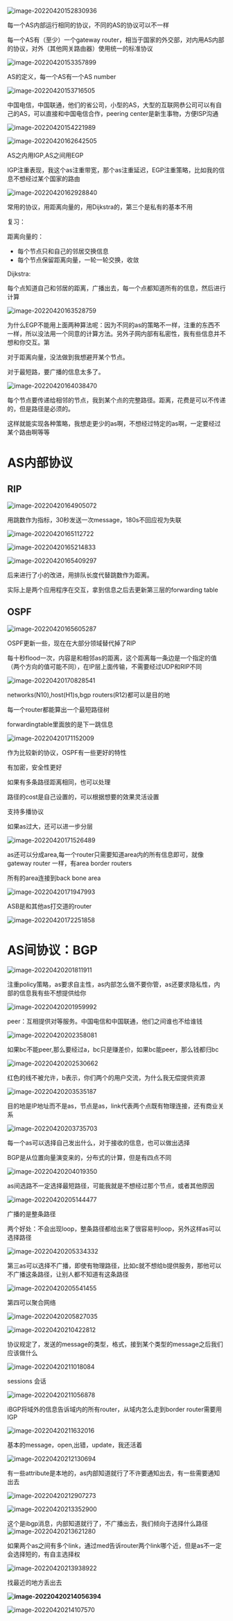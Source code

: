 ![image-20220420152830936](网络层5.assets/image-20220420152830936.png)

每一个AS内部运行相同的协议，不同的AS的协议可以不一样

每一个AS有（至少）一个gateway router，相当于国家的外交部，对内用AS内部的协议，对外（其他网关路由器）使用统一的标准协议

![image-20220420153357899](网络层5.assets/image-20220420153357899.png)

AS的定义，每一个AS有一个AS number

![image-20220420153716505](网络层5.assets/image-20220420153716505.png)

中国电信，中国联通，他们的省公司，小型的AS，大型的互联网恭公司可以有自己的AS，可以直接和中国电信合作，peering center是新生事物，方便ISP沟通

![image-20220420154221989](网络层5.assets/image-20220420154221989.png)

![image-20220420162642505](网络层5.assets/image-20220420162642505.png)

AS之内用IGP,AS之间用EGP

IGP注重表现，我这个as注重带宽，那个as注重延迟，EGP注重策略，比如我的信息不想经过某个国家的路由

![image-20220420162928840](网络层5.assets/image-20220420162928840.png)

常用的协议，用距离向量的，用Dijkstra的，第三个是私有的基本不用

复习：

距离向量的：

- 每个节点只和自己的邻居交换信息
- 每个节点保留距离向量，一轮一轮交换，收敛

Dijkstra:

每个点知道自己和邻居的距离，广播出去，每一个点都知道所有的信息，然后进行计算

![image-20220420163528759](网络层5.assets/image-20220420163528759.png)

为什么EGP不能用上面两种算法呢：因为不同的as的策略不一样，注重的东西不一样，所以没法用一个同意的计算方法。另外子网内部有私密性，我有些信息并不想和你交互。第

对于距离向量，没法做到我想避开某个节点。

对于最短路，要广播的信息太多了。

![image-20220420164038470](网络层5.assets/image-20220420164038470.png)

每个节点要传递给相邻的节点，我到某个点的完整路径。距离，花费是可以不传递的，但是路径是必须的。

这样就能实现各种策略，我想走更少的as啊，不想经过特定的as啊，一定要经过某个路由啊等等

# AS内部协议

## RIP

![image-20220420164905072](网络层5.assets/image-20220420164905072.png)

用跳数作为指标，30秒发送一次message，180s不回应视为失联

![image-20220420165112722](网络层5.assets/image-20220420165112722.png)

![image-20220420165214833](网络层5.assets/image-20220420165214833.png)

![image-20220420165409297](网络层5.assets/image-20220420165409297.png)

后来进行了小的改进，用排队长度代替跳数作为距离。

实际上是两个应用程序在交互，拿到信息之后去更新第三层的forwarding table

## OSPF

![image-20220420165605287](网络层5.assets/image-20220420165605287.png)

OSPF更新一些，现在在大部分领域替代掉了RIP

每十秒flood一次，内容是和相邻as的距离，这个距离每一条边是一个指定的值（两个方向的值可能不同），在IP层上面传输，不需要经过UDP和RIP不同

![image-20220420170828541](网络层5.assets/image-20220420170828541.png)

networks(N10),host(H1)s,bgp routers(R12)都可以是目的地

每一个router都能算出一个最短路径树

forwardingtable里面放的是下一跳信息

![image-20220420171152009](网络层5.assets/image-20220420171152009.png)

作为比较新的协议，OSPF有一些更好的特性

有加密，安全性更好

如果有多条路径距离相同，也可以处理

路径的cost是自己设置的，可以根据想要的效果灵活设置

支持多播协议

如果as过大，还可以进一步分层

![image-20220420171526489](网络层5.assets/image-20220420171526489.png)

as还可以分成area,每一个router只需要知道area内的所有信息即可，就像gateway router 一样，有area border routers

所有的area连接到back bone area

![image-20220420171947993](网络层5.assets/image-20220420171947993.png)

ASB是和其他as打交道的router

![image-20220420172251858](网络层5.assets/image-20220420172251858.png)

# AS间协议：BGP

![image-20220420201811911](网络层5.assets/image-20220420201811911.png)

注重policy策略，as要求自主性，as内部怎么做不要你管，as还要求隐私性，内部的信息我有些不想提供给你

![image-20220420201959992](网络层5.assets/image-20220420201959992.png)

peer：互相提供对等服务。中国电信和中国联通，他们之间谁也不给谁钱

![image-20220420202358081](网络层5.assets/image-20220420202358081.png)

如果bc不能peer,那么要经过a，bc只是赚差价，如果bc能peer，那么钱都归bc

![image-20220420202530662](网络层5.assets/image-20220420202530662.png)

红色的线不被允许，b表示，你们两个的用户交流，为什么我无偿提供资源

![image-20220420203535187](网络层5.assets/image-20220420203535187.png)

目的地是IP地址而不是as，节点是as，link代表两个点既有物理连接，还有商业关系

![image-20220420203735703](网络层5.assets/image-20220420203735703.png)

每一个as可以选择自己发出什么，对于接收的信息，也可以做出选择

BGP是从位置向量演变来的，分布式的计算，但是有四点不同

![image-20220420204019350](网络层5.assets/image-20220420204019350.png)

as间选路不一定选择最短路径，可能我就是不想经过那个节点，或者其他原因 

![image-20220420205144477](网络层5.assets/image-20220420205144477.png)

广播的是整条路径

两个好处：不会出现loop，整条路径都给出来了很容易判loop，另外这样as可以选择路径

![image-20220420205334332](网络层5.assets/image-20220420205334332.png)

第三as可以选择不广播，即使有物理路径，比如c就不想给b提供服务，那他可以不广播这条路径，让别人都不知道有这条路径

![image-20220420205541455](网络层5.assets/image-20220420205541455.png)

第四可以聚合网络

![image-20220420205827035](网络层5.assets/image-20220420205827035.png)

![image-20220420210422812](网络层5.assets/image-20220420210422812.png)

协议规定了，发送的message的类型，格式，接到某个类型的message之后我们应该做什么

![image-20220420211018084](网络层5.assets/image-20220420211018084.png)

sessions 会话

![image-20220420211056878](网络层5.assets/image-20220420211056878.png)

iBGP将域外的信息告诉域内的所有router，从域内怎么走到border router需要用IGP

![image-20220420211632016](网络层5.assets/image-20220420211632016.png)

基本的message，open,出错，update，我还活着

![image-20220420212130694](网络层5.assets/image-20220420212130694.png)

有一些attribute是本地的，as内部知道就行了不许要通知出去，有一些需要通知出去

![image-20220420212907273](网络层5.assets/image-20220420212907273.png)

![image-20220420213352900](网络层5.assets/image-20220420213352900.png)

这个是ibgp消息，内部知道就行了，不广播出去，我们倾向于选择什么路径![image-20220420213621280](网络层5.assets/image-20220420213621280.png)

如果两个as之间有多个link，通过med告诉router两个link哪个近，但是as不一定会选择短的，有自主选择权

![image-20220420213938922](网络层5.assets/image-20220420213938922.png)

找最近的地方丢出去

**![image-20220420214056394](网络层5.assets/image-20220420214056394.png)**

![image-20220420214107570](网络层5.assets/image-20220420214107570.png)